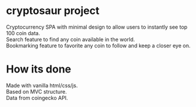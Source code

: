# cryptosaur project

Cryptocurrency SPA with minimal design to allow users to instantly see top 100 coin data.  
Search feature to find any coin available in the world.  
Bookmarking feature to favorite any coin to follow and keep a closer eye on.

# How its done

Made with vanilla html/css/js.  
Based on MVC structure.    
Data from coingecko API.
